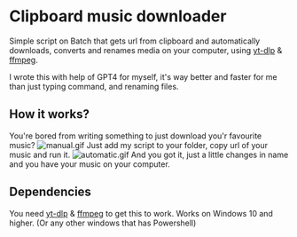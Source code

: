 # Clipboard music downloader

Simple script on Batch that gets url from clipboard and automatically downloads, converts and renames media on your computer, using [yt-dlp](https://github.com/yt-dlp/yt-dlp) & [ffmpeg](https://github.com/FFmpeg/FFmpeg).

I wrote this with help of GPT4 for myself, it's way better and faster for me than just typing command, and renaming files.

## How it works?
You're bored from writing something to just download you'r favourite music?
![manual.gif](gifs/manual.gif)
Just add my script to your folder, copy url of your music and run it.
![automatic.gif](gifs/automatic.gif)
And you got it, just a little changes in name and you have your music on your computer.

## Dependencies
You need [yt-dlp](https://github.com/yt-dlp/yt-dlp) & [ffmpeg](https://github.com/FFmpeg/FFmpeg) to get this to work.
Works on Windows 10 and higher. (Or any other windows that has Powershell)
